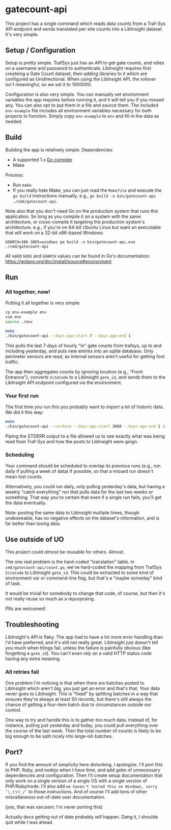 # gatecount-api

This project has a single command which reads data counts from a Traf-Sys API
endpoint and sends translated per-site counts into a LibInsight dataset.  It's
very simple.

## Setup / Configuration

Setup is pretty simple.  TrafSys just has an API to get gate counts, and relies
on a username and password to authenticate.  LibInsight requires first
createing a Gate Count dataset, then adding libraries to it which are
configured as Unidirectional.  When using the LibInsight API, the rollover
isn't meaningful, so we set it to 1000000.

Configuration is also very simple.  You can manually set environment variables
the app requires before running it, and it will tell you if you missed any.
You can also opt to put them in a file and source them.  The included
`env-example` file includes all environment variables necessary for both
projects to function.  Simply copy `env-example` to `env` and fill in the data
as needed.

## Build

Building the app is relatively simple.  Dependencies:

- A supported 1.x [Go compiler](https://golang.org/dl/)
- Make

Process:

- Run `make`
- If you really hate Make, you can just read the `Makefile` and execute the `go
  build` instructions manually, e.g., `go build -o bin/gatecount-api
  ./cmd/gatecount-api`.

Note also that you don't need Go on the production system that runs this
application.  So long as you compile it on a system with the same architecture,
or cross-compile it targeting the production system's architecture.  e.g., if
you're on 64-bit Ubuntu Linux but want an executable that will work on a 32-bit
x86-based Windows:

    GOARCH=386 GOOS=windows go build -o bin/gatecount-api.exe ./cmd/gatecount-api

All valid `GOOS` and `GOARCH` values can be found in Go's documentation:
https://golang.org/doc/install/source#environment

## Run

### All together, now!

Putting it all together is very simple:

```bash
cp env-example env
vim env
source ./env

make
./bin/gatecount-api --days-ago-start 7 --days-ago-end 1
```

This pulls the last 7 days of hourly "In" gate counts from trafsys, up to
and including yesterday, and puts new entries into an sqlite database.  Only
perimeter sensors are read, as internal sensors aren't useful for getting foot
traffic.

The app then aggregates counts by ignoring location (e.g., "Front Entrance"),
converts `SiteCode` to a LibInsight `gate_id`, and sends them to the LibInsight
API endpoint configured via the environment.

### Your first run

The first time you run this you probably want to import a *lot* of historic data.  We did it this way:

```bash
make
./bin/gatecount-api --verbose --days-ago-start 3660 --days-ago-end 1 2>log
```

Piping the STDERR output to a file allowed us to see exactly what was being
read from Traf-Sys and how the posts to LibInsight were goign.

### Scheduling

Your command should be scheduled to overlap its previous runs (e.g., run daily
if pulling a week of data) if possible, so that a missed run doesn't mean lost
counts.

Alternatively, you could run daily, only pulling yesterday's data, but having a
weekly "catch everything" run that pulls data for the last two weeks or
something.  That way you're certain that even if a single run fails, you'll get
the data eventually.

Note: posting the same data to LibInsight multiple times, though undesireable,
has no negative effects on the dataset's information, and is far better than
losing data.

## Use outside of UO

This project could *almost* be reusable for others.  Almost.

The one real problem is the hard-coded "translation" table.  In
`cmd/gatecount-api/count.go`, we've hard-coded the mapping from TrafSys
`SiteCode` to LibInsight `gate_id`.  This could be extracted to some kind of
environment var or command-line flag, but that's a "maybe someday" kind of
task.

It would be trivial for somebody to change that code, of course, but then it's
not really reuse so much as a repurposing.

PRs are welcomed!

## Troubleshooting

LibInsight's API is flaky.  The app had to have a lot more error handling than
I'd have preferred, and it's still not really great.  LibInsight just doesn't
tell you much when things fail, unless the failure is painfully obvious (like
forgetting a `gate_id`).  You can't even rely on a valid HTTP status code
having any extra meaning.

### All retries fail

One problem I'm noticing is that when there are batches posted to LibInsight
which aren't big, you just get an error and that's that.  Your data never goes
to LibInsight.  This is "fixed" by splitting batches in a way that ensures
they're always at least 50 records, but there's still always the chance of
getting a four-item batch due to circumstances outside our control.

One way to try and handle this is to gather *too much* data.  Instead of, for
instance, pulling just yesterday and today, you could pull everything over the
course of the last week.  Then the total number of counts is likely to be big
enough to be split nicely into large-ish batches.

## Port?

If you find the amount of simplicity here disturbing, I apologize.  I'll port
this to PHP, Ruby, and nodejs when I have time, and add gobs of unnecessary
dependencies and configuration.  Then I'll create setup documentation that only
work on a single version of a single OS with a single version of PHP/Ruby/node.
I'll also add `we haven't tested this on Windows, sorry ¯\_(ツ)_/¯` to those
instructions.  And of course I'll add tons of other miscellaneous out-of-date
user documentation.

(yes, that was sarcasm; I'm never porting this)

Actually docs getting out of date probably *will* happen.  Dang it, I shoulda
quit while I was ahead.

